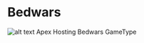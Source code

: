 # Bedwars
![alt text](https://apex-misc.s3.amazonaws.com/Images/Bedwars+Thumbnail.png)
Apex Hosting Bedwars GameType


